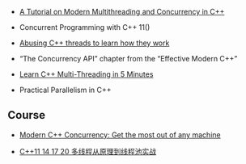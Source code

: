- [A Tutorial on Modern Multithreading and Concurrency in C++](https://www.educative.io/blog/modern-multithreading-and-concurrency-in-cpp)

- Concurrent Programming with C++ 11()

- [Abusing C++ threads to learn how they work](https://medium.com/@code_i_do/abusing-c-threads-to-learn-how-they-work-ebc88d0d1d4c)

- “The Concurrency API” chapter from the “Effective Modern C++” 


- [Learn C++ Multi-Threading in 5 Minutes](https://hackernoon.com/learn-c-multi-threading-in-5-minutes-8b881c92941f)

- Practical Parallelism in C++


## Course
- [Modern C++ Concurrency: Get the most out of any machine](https://www.educative.io/courses/modern-cpp-concurrency-in-practice-get-the-most-out-of-any-machine)


- [C++11 14 17 20 多线程从原理到线程池实战](https://www.bilibili.com/video/BV1Zf4y1z7wT?t=34)




